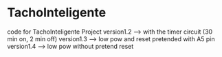 # TachoInteligente
code for TachoInteligente Project
version1.2 --> with the timer circuit (30 min on, 2 min off)
version1.3 --> low pow and reset pretended with A5 pin
version1.4 --> low pow without pretend reset

